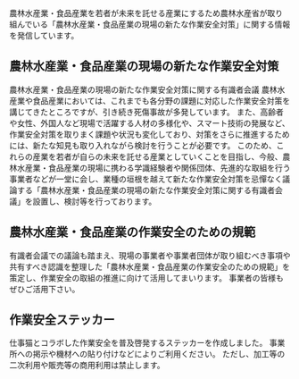 農林水産業・食品産業を若者が未来を託せる産業にするため農林水産省が取り組んでいる「農林水産業・食品産業の現場の新たな作業安全対策」に関する情報を発信しています。

## 農林水産業・食品産業の現場の新たな作業安全対策

農林水産業・食品産業の現場の新たな作業安全対策に関する有識者会議
農林水産業や食品産業においては、これまでも各分野の課題に対応した作業安全対策を講じてきたところですが、引き続き死傷事故が多発しています。
また、高齢者や女性、外国人など現場で活躍する人材の多様化や、スマート技術の発展など、作業安全対策を取りまく課題や状況も変化しており、対策をさらに推進するためには、新たな知見も取り入れながら検討を行うことが必要です。
このため、これらの産業を若者が自らの未来を託せる産業としていくことを目指し、今般、農林水産業・食品産業の現場に携わる学識経験者や関係団体、先進的な取組を行う事業者などが一堂に会し、業種の垣根を越えて新たな作業安全対策を忌憚なく議論する「農林水産業・食品産業の現場の新たな作業安全対策に関する有識者会議」を設置し、検討等を行っております。

## 農林水産業・食品産業の作業安全のための規範
有識者会議での議論も踏まえ、現場の事業者や事業者団体が取り組むべき事項や共有すべき認識を整理した「農林水産業・食品産業の作業安全のための規範」を策定し、作業安全の取組の推進に向けて活用してまいります。
事業者の皆様もぜひご活用下さい。

## 作業安全ステッカー
仕事猫とコラボした作業安全を普及啓発するステッカーを作成しました。
事業所への掲示や機材への貼り付けなどによりご利用ください。
ただし、加工等の二次利用や販売等の商用利用は禁止します。
